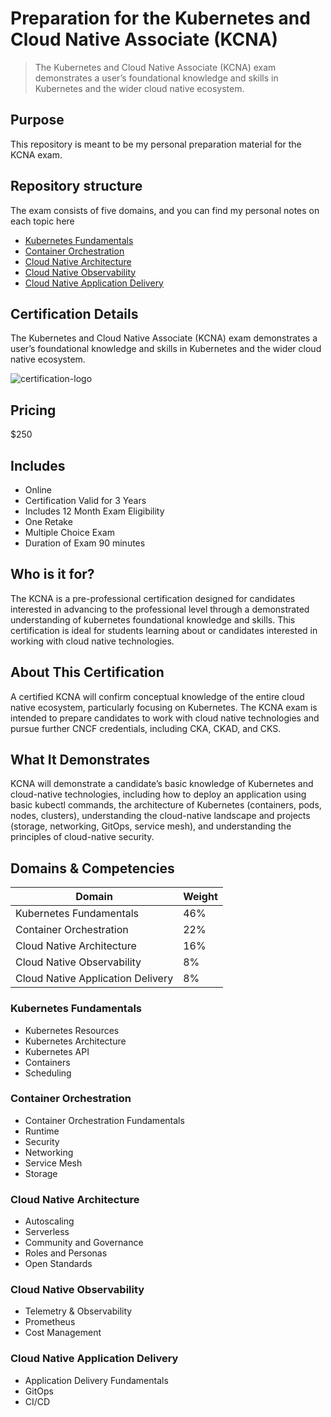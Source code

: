 # Preparation for the Kubernetes and Cloud Native Associate (KCNA)

> The Kubernetes and Cloud Native Associate (KCNA) exam demonstrates a user’s foundational knowledge and skills in Kubernetes and the wider cloud native ecosystem.

## Purpose

This repository is meant to be my personal preparation material for the KCNA exam. 

## Repository structure

The exam consists of five domains, and you can find my personal notes on each topic here

* [Kubernetes Fundamentals](00-kubernetes-fundamentals/00-kubernetes-fundamentals.md)
* [Container Orchestration](01-container-orchestration/01-container-orchestration.md)
* [Cloud Native Architecture](02-cloud-native-architecture/02-cloud-native-architecture.md)
* [Cloud Native Observability](03-cloud-native-observability/03-cloud-native-observability.md)
* [Cloud Native Application Delivery](04-cloud-native-application-delivery/04-cloud-native-application-delivery.md)

## Certification Details

The Kubernetes and Cloud Native Associate (KCNA) exam demonstrates a user’s foundational knowledge and skills in Kubernetes and the wider cloud native ecosystem.

![certification-logo](https://training.linuxfoundation.org/wp-content/uploads/2021/09/KCNA-Logo-300x300.png)

## Pricing
$250

## Includes
* Online
* Certification Valid for 3 Years
* Includes 12 Month Exam Eligibility
* One Retake
* Multiple Choice Exam
* Duration of Exam 90 minutes

## Who is it for?

The KCNA is a pre-professional certification designed for candidates interested in advancing to the professional level through a demonstrated understanding of kubernetes foundational knowledge and skills. This certification is ideal for students learning about or candidates interested in working with cloud native technologies.

## About This Certification

A certified KCNA will confirm conceptual knowledge of the entire cloud native ecosystem, particularly focusing on Kubernetes. The KCNA exam is intended to prepare candidates to work with cloud native technologies and pursue further CNCF credentials, including CKA, CKAD, and CKS.

## What It Demonstrates

KCNA will demonstrate a candidate’s basic knowledge of Kubernetes and cloud-native technologies, including how to deploy an application using basic kubectl commands, the architecture of Kubernetes (containers, pods, nodes, clusters), understanding the cloud-native landscape and projects (storage, networking, GitOps, service mesh), and understanding the principles of cloud-native security.

## Domains & Competencies

| Domain                            | Weight |
|-----------------------------------|--------|
| Kubernetes Fundamentals           | 46%    |
| Container Orchestration           | 22%    |
| Cloud Native Architecture         | 16%    |
| Cloud Native Observability        | 8%     |
| Cloud Native Application Delivery | 8%     |

### Kubernetes Fundamentals
* Kubernetes Resources
* Kubernetes Architecture
* Kubernetes API
* Containers
* Scheduling

### Container Orchestration
* Container Orchestration Fundamentals
* Runtime
* Security
* Networking
* Service Mesh
* Storage

### Cloud Native Architecture
* Autoscaling
* Serverless
* Community and Governance
* Roles and Personas
* Open Standards

### Cloud Native Observability
* Telemetry & Observability
* Prometheus
* Cost Management

### Cloud Native Application Delivery
* Application Delivery Fundamentals
* GitOps
* CI/CD